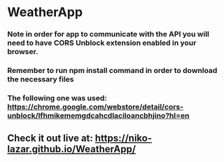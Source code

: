 # WeatherApp
### Note in order for app to communicate with the API you will need to have CORS Unblock extension enabled in your browser.
### Remember to run npm install command in order to download the necessary files
### The following one was used: https://chrome.google.com/webstore/detail/cors-unblock/lfhmikememgdcahcdlaciloancbhjino?hl=en

## Check it out live at: https://niko-lazar.github.io/WeatherApp/

